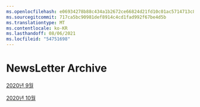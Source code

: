 ```yaml
---
ms.openlocfilehash: e06934278b88c434a1b2672ce66824d21fd10c01ac5714713c864f9181d85a47
ms.sourcegitcommit: 717ca5bc90981def8914c4cd1fad992f67be4d5b
ms.translationtype: MT
ms.contentlocale: ko-KR
ms.lasthandoff: 08/06/2021
ms.locfileid: "54751698"
---
```



# <a name="newsletter-archive"></a>NewsLetter Archive

[2020년 9월](https://github.com/MicrosoftDocs/OfficeDocs-AppCompliance-pr/blob/master/Apps/docs/September%202020.md)

[2020년 10월](https://github.com/MicrosoftDocs/OfficeDocs-AppCompliance-pr/blob/master/Apps/docs/October%202020.md)
